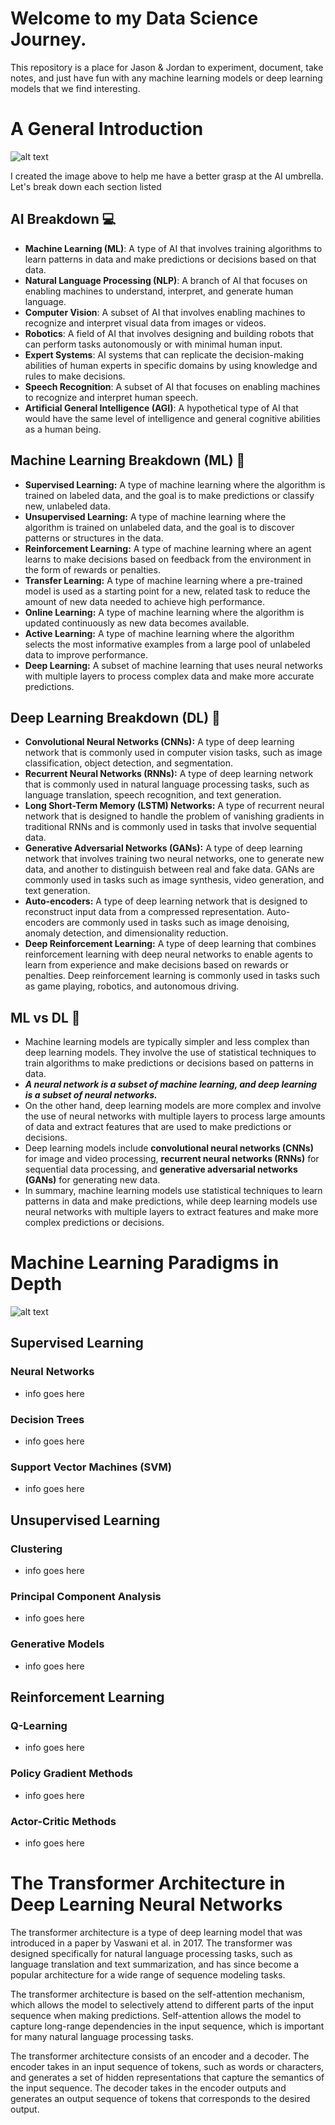 # Welcome to my Data Science Journey.
This repository is a place for Jason & Jordan to experiment, document, take notes, and just have fun with any 
machine learning models or deep learning models that we find interesting.

# A General Introduction
![alt text](media/basic-understanding.png)

I created the image above to help me have a better grasp at the AI umbrella. Let's break down each section listed 

## AI Breakdown :computer: ##
- __**Machine Learning (ML)**__: A type of AI that involves training algorithms to learn patterns in data and 
  make predictions or decisions based on that data.
- __**Natural Language Processing (NLP)**__: A branch of AI that focuses on enabling machines to understand, 
  interpret, and generate human language.
- __**Computer Vision**__: A subset of AI that involves enabling machines to recognize and interpret visual 
  data from images or videos.
- __**Robotics**__: A field of AI that involves designing and building robots that can perform tasks
  autonomously or with minimal human input.
- __**Expert Systems**__: AI systems that can replicate the decision-making abilities of human experts in 
  specific domains by using knowledge and rules to make decisions.
- __**Speech Recognition**__: A subset of AI that focuses on enabling machines to recognize and interpret human speech.
- __**Artificial General Intelligence (AGI)**__: A hypothetical type of AI that would have the same level of intelligence 
  and general cognitive abilities as a human being.

## Machine Learning Breakdown (ML) :robot:  ##
- __**Supervised Learning:**__ A type of machine learning where the algorithm is trained on labeled data, and the goal is to make
predictions or classify new, unlabeled data.
- __**Unsupervised Learning:**__ A type of machine learning where the algorithm is trained on unlabeled data, and the goal is to 
discover patterns or structures in the data.
- __**Reinforcement Learning:**__ A type of machine learning where an agent learns to make decisions based on feedback from the 
environment in the form of rewards or penalties.
- __**Transfer Learning:**__ A type of machine learning where a pre-trained model is used as a starting point for a new, related 
task to reduce the amount of new data needed to achieve high performance.
- __**Online Learning:**__ A type of machine learning where the algorithm is updated continuously as new data becomes available.
- __**Active Learning:**__ A type of machine learning where the algorithm selects the most informative examples from a large pool 
of unlabeled data to improve performance.
- __**Deep Learning:**__ A subset of machine learning that uses neural networks with multiple layers to process complex data and 
make more accurate predictions.

## Deep Learning Breakdown (DL) :brain: ##
- __**Convolutional Neural Networks (CNNs):**__ A type of deep learning network that is commonly used in computer 
vision tasks, such as image classification, object detection, and segmentation.
- __**Recurrent Neural Networks (RNNs):**__ A type of deep learning network that is commonly used in natural language 
processing tasks, such as language translation, speech recognition, and text generation.
- __**Long Short-Term Memory (LSTM) Networks:**__ A type of recurrent neural network that is designed to handle the 
problem of vanishing gradients in traditional RNNs and is commonly used in tasks that involve sequential data.
- __**Generative Adversarial Networks (GANs):**__ A type of deep learning network that involves training two 
neural networks, one to generate new data, and another to distinguish between real and fake data. GANs are 
commonly used in tasks such as image synthesis, video generation, and text generation.
- __**Auto-encoders:**__ A type of deep learning network that is designed to reconstruct input data from a compressed 
representation. Auto-encoders are commonly used in tasks such as image denoising, anomaly detection, and dimensionality 
reduction.
- __**Deep Reinforcement Learning:**__ A type of deep learning that combines reinforcement learning with deep
neural networks to enable agents to learn from experience and make decisions based on rewards or penalties.
Deep reinforcement learning is commonly used in tasks such as game playing, robotics, and autonomous driving.

## ML vs DL  :boxing_glove: ##
- Machine learning models are typically simpler and less complex than deep learning models. They involve the use of 
statistical techniques to train algorithms to make predictions or decisions based on patterns in data.
-  **_A neural network is a subset of machine learning, and deep learning is a subset of neural networks._**
- On the other hand, deep learning models are more complex and involve the use of neural networks with multiple layers to
process large amounts of data and extract features that are used to make predictions or decisions. 
- Deep learning models include __**convolutional neural networks (CNNs)**__ for image and video processing, __**recurrent neural networks (RNNs)**__ for 
sequential data processing, and __**generative adversarial networks (GANs)**__ for generating new data. 
- In summary, machine learning models use statistical techniques to learn patterns in data and make predictions, while deep learning models 
use neural networks with multiple layers to extract features and make more complex predictions or decisions.

# Machine Learning Paradigms in Depth
![alt text](media/ML-paradigms.png)
## Supervised Learning  ## 
### Neural Networks ###
- info goes here 
### Decision Trees ###
- info goes here 
### Support Vector Machines (SVM) ###
- info goes here 

## Unsupervised Learning ## 
### Clustering ###
- info goes here 
### Principal Component Analysis ###
- info goes here 
### Generative Models ###
- info goes here 

## Reinforcement Learning ## 
### Q-Learning ###
- info goes here 
### Policy Gradient Methods ###
- info goes here 
### Actor-Critic Methods ###
- info goes here 

# The Transformer Architecture in Deep Learning Neural Networks
The transformer architecture is a type of deep learning model that was introduced in a paper by Vaswani et al. in 2017. The transformer was designed specifically for natural language processing tasks, such as language translation and text summarization, and has since become a popular architecture for a wide range of sequence modeling tasks.

The transformer architecture is based on the self-attention mechanism, which allows the model to selectively attend to different parts of the input sequence when making predictions. Self-attention allows the model to capture long-range dependencies in the input sequence, which is important for many natural language processing tasks.

The transformer architecture consists of an encoder and a decoder. The encoder takes in an input sequence of tokens, such as words or characters, and generates a set of hidden representations that capture the semantics of the input sequence. The decoder takes in the encoder outputs and generates an output sequence of tokens that corresponds to the desired output.
